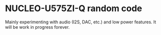 # NUCLEO-U575ZI-Q random code

Mainly experimenting with audio (I2S, DAC, etc.) and low power features.
It will be work in progress forever.

